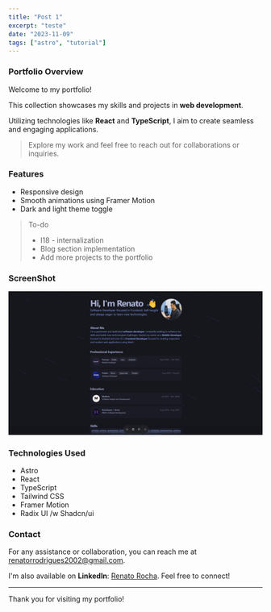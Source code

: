 ```yaml
---
title: "Post 1"
excerpt: "teste"
date: "2023-11-09"
tags: ["astro", "tutorial"]
---
```


### Portfolio Overview

Welcome to my portfolio!

This collection showcases my skills and projects in **web development**.

Utilizing technologies like **React** and **TypeScript**, I aim to create seamless and engaging applications.

> Explore my work and feel free to reach out for collaborations or inquiries.

### Features

-   Responsive design
-   Smooth animations using Framer Motion
-   Dark and light theme toggle

> To-do
>
> -   I18 - internalization
> -   Blog section implementation
> -   Add more projects to the portfolio

### ScreenShot

![Portfolio Screenshot](./public/project-screenshot.png)

### Technologies Used

-   Astro
-   React
-   TypeScript
-   Tailwind CSS
-   Framer Motion
-   Radix UI /w Shadcn/ui

### Contact

For any assistance or collaboration, you can reach me at [renatorrodrigues2002@gmail.com](mailto:renatorrodrigues2002@gmail.com).

I'm also available on **LinkedIn**: [Renato Rocha](https://www.linkedin.com/in/renato-rrodrigues/). Feel free to connect!

---

Thank you for visiting my portfolio!
